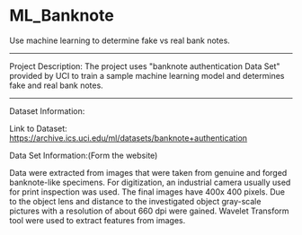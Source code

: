 # ML_Banknote
Use machine learning to determine fake vs real bank notes.
************************
Project Description: The project uses "banknote authentication Data Set" provided by UCI to train a sample machine learning model and determines fake and real bank notes.  
************************
Dataset Information:

Link to Dataset: https://archive.ics.uci.edu/ml/datasets/banknote+authentication

Data Set Information:(Form the website)

Data were extracted from images that were taken from genuine and forged banknote-like specimens. For digitization, an industrial camera usually used for print inspection was used. The final images have 400x 400 pixels. Due to the object lens and distance to the investigated object gray-scale pictures with a resolution of about 660 dpi were gained. Wavelet Transform tool were used to extract features from images.
